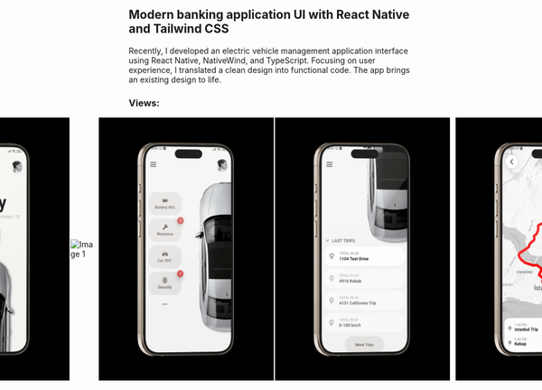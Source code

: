 ## Modern banking application UI with React Native and Tailwind CSS

Recently, I developed an electric vehicle management application interface using React Native, NativeWind, and TypeScript. Focusing on user experience, I translated a clean design into functional code. The app brings an existing design to life.


### Views:

<div style="display: flex; justify-content: center; align-items: center;">
    <img src="./assets/github/1.jpeg" alt="Image 1" width="310px" style="margin-right: 2px;object-fit:cover"/>
        <img src="./assets/github/appgif.gif" alt="Image 1" width="265px" style="margin-right: 10px;object-fit:cover"/>
    <img src="./assets/github/2.jpeg" alt="Image 1" width="310px" style="margin-right: 2px;object-fit:cover"/>    
<img src="./assets/github/3.jpeg" alt="Image 1" width="310px" style="margin-right: 10px;object-fit:cover"/>
    <img src="./assets/github/4.jpeg" alt="Image 1" width="310px" style="margin-right: 30px;object-fit:cover"/>
   
</div>

